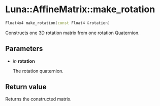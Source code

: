# Luna::AffineMatrix::make_rotation

```c++
Float4x4 make_rotation(const Float4 &rotation)
```

Constructs one 3D rotation matrix from one rotation Quaternion. 



## Parameters
* *in* **rotation**

    The rotation quaternion. 

## Return value
Returns the constructed matrix. 

